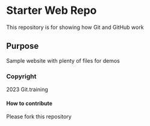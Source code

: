 # Starter Web Repo

This repository is for showing how Git and GitHub work

## Purpose

Sample website with plenty of files for demos

### Copyright

2023 Git.training

#### How to contribute

Please fork this repository